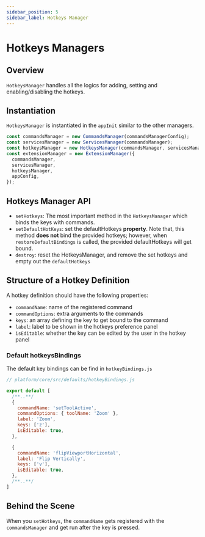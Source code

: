 ```yaml
---
sidebar_position: 5
sidebar_label: Hotkeys Manager
---
```

# Hotkeys Managers

## Overview
`HotkeysManager` handles all the logics for adding, setting and enabling/disabling
the hotkeys.



## Instantiation
`HotkeysManager` is instantiated in the `appInit` similar to the other managers.

```js
const commandsManager = new CommandsManager(commandsManagerConfig);
const servicesManager = new ServicesManager(commandsManager);
const hotkeysManager = new HotkeysManager(commandsManager, servicesManager);
const extensionManager = new ExtensionManager({
  commandsManager,
  servicesManager,
  hotkeysManager,
  appConfig,
});
```




## Hotkeys Manager API

- `setHotkeys`: The most important method in the `HotkeysManager` which binds the keys with commands.
- `setDefaultHotKeys`: set the defaultHotkeys **property**. Note that, this method **does not** bind the provided hotkeys; however, when `restoreDefaultBindings`
is called, the provided defaultHotkeys will get bound.
- `destroy`: reset the HotkeysManager, and remove the set hotkeys and empty out the `defaultHotkeys`



## Structure of a Hotkey Definition
A hotkey definition should have the following properties:

- `commandName`: name of the registered command
- `commandOptions`: extra arguments to the commands
- `keys`: an array defining the key to get bound to the command
- `label`: label to be shown in the hotkeys preference panel
- `isEditable`: whether the key can be edited by the user in the hotkey panel


### Default hotkeysBindings
The default key bindings can be find in `hotkeyBindings.js`

```js
// platform/core/src/defaults/hotkeyBindings.js

export default [
  /**..**/
  {
    commandName: 'setToolActive',
    commandOptions: { toolName: 'Zoom' },
    label: 'Zoom',
    keys: ['z'],
    isEditable: true,
  },

  {
    commandName: 'flipViewportHorizontal',
    label: 'Flip Vertically',
    keys: ['v'],
    isEditable: true,
  },
  /**..**/
]
```


## Behind the Scene
When you `setHotkeys`,  the `commandName` gets registered with the `commandsManager` and
get run after the key is pressed.
